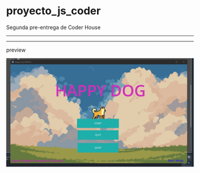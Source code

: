 # proyecto_js_coder
Segunda pre-entrega de Coder House

----

----

preview

![Texto alternativo](https://github.com/eliasescalante/happy_dog/blob/main/capture_happy_dog.JPG)
